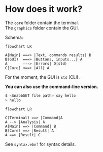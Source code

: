 # How does it work?

The `core` folder contain the terminal.  
The `graphics` folder contain the GUI.

Schema:

```mermaid
flowchart LR

A{Main} ===> |Text, commands results| B
B(GUI)  ===> |Buttons, inputs...| A
A       ---> |Errors| D(std)
C[Core] <==> |All| A
```

For the moment, the GUI is `std` (CLI).

**You can also use the command-line version.**

```sh
$ <SnabbGET file path> say hello
> hello
```

```mermaid
flowchart LR

C(Terminal) ==> |Command|A
A --> |Analysis| A
A{Main} ==> |Command| B
B[Core] ==> |Result| A
A ==> |Result| C
```

See `syntax.ebnf` for syntax details.
